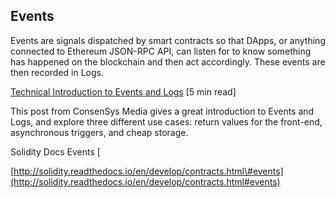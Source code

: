 ## Events

Events are signals dispatched by smart contracts so that DApps, or anything connected to Ethereum JSON-RPC API, can listen for to know something has happened on the blockchain and then act accordingly.  These events are then recorded in Logs.

[Technical Introduction to Events and Logs](https://media.consensys.net/technical-introduction-to-events-and-logs-in-ethereum-a074d65dd61e) \[5 min read\]

This post from ConsenSys Media gives a great introduction to Events and Logs, and explore three different use cases: return values for the front-end, asynchronous triggers, and cheap storage.

Solidity Docs Events \[

[http://solidity.readthedocs.io/en/develop/contracts.html\#events](http://solidity.readthedocs.io/en/develop/contracts.html#events)

